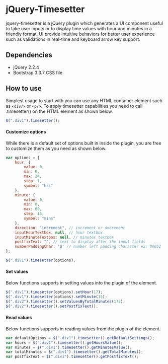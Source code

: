 # jQuery-Timesetter
jquery-timesetter is a jQuery plugin which generates a UI component useful to take user inputs or to display time values with hour and minutes in a friendly format. UI provide intuitive behaviors for better user experience such as validations in real-time and keyboard arrow key support.

## Dependencies
 - jQuery 2.2.4
 - Bootstrap 3.3.7 CSS file

## How to use
Simplest usage to start with you can use any HTML container element such as `<div/>` or `<p/>`.
To apply timesetter capabilities you need to call .timesetter() on the HTML element as shown below.

```javascript
$(".div1").timesetter();
```

#### Customize options
While there is a default set of options built in inside the plugin, you are free to customize them as you need as shown below.

```javascript
var options = {
    hour: {
        value: 0,
        min: 0,
        max: 24,
        step: 1,
        symbol: "hrs"
    },
    minute: {
        value: 0,
        min: 0,
        max: 60,
        step: 15,
        symbol: "mins"
    },
    direction: "increment", // increment or decrement
    inputHourTextbox: null, // hour textbox
    inputMinuteTextbox: null, // minutes textbox
    postfixText: "", // text to display after the input fields
    numberPaddingChar: '0' // number left padding character ex: 00052
};

$(".div1").timesetter(options);
```

#### Set values
Below functions supports in setting values into the plugin of the element.

```javascript
$(".div1").timesetter(options).setHour(17);
$(".div1").timesetter(options).setMinute(15);
$(".div2").timesetter().setValuesByTotalMinutes(175);
$(".div2").timesetter().setPostfixText();
```

#### Read values
Below functions supports in reading values from the plugin of the element.

```javascript
var defaultOptions = $(".div1").timesetter().getDefaultSettings();
var hours = $(".div1").timesetter().getHoursValue();
var minutes = $(".div1").timesetter().getMinutesValue();
var totalMinutes = $(".div1").timesetter().getTotalMinutes();
var postfixText = $(".div1").timesetter().getPostfixText();
```
